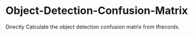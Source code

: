 # Object-Detection-Confusion-Matrix
Directly Calculate the object detection confusion matrix from tfrecords.
